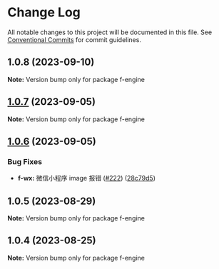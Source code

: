# Change Log

All notable changes to this project will be documented in this file.
See [Conventional Commits](https://conventionalcommits.org) for commit guidelines.

## 1.0.8 (2023-09-10)

**Note:** Version bump only for package f-engine





## [1.0.7](https://github.com/antvis/FEngine/compare/v1.0.6...v1.0.7) (2023-09-05)

**Note:** Version bump only for package f-engine





## [1.0.6](https://github.com/antvis/FEngine/compare/v1.0.5...v1.0.6) (2023-09-05)


### Bug Fixes

* **f-wx:** 微信小程序 image 报错 ([#222](https://github.com/antvis/FEngine/issues/222)) ([28c79d5](https://github.com/antvis/FEngine/commit/28c79d50f929f82c185f2b220971c37b72155a5d))





## 1.0.5 (2023-08-29)

**Note:** Version bump only for package f-engine





## 1.0.4 (2023-08-25)

**Note:** Version bump only for package f-engine

